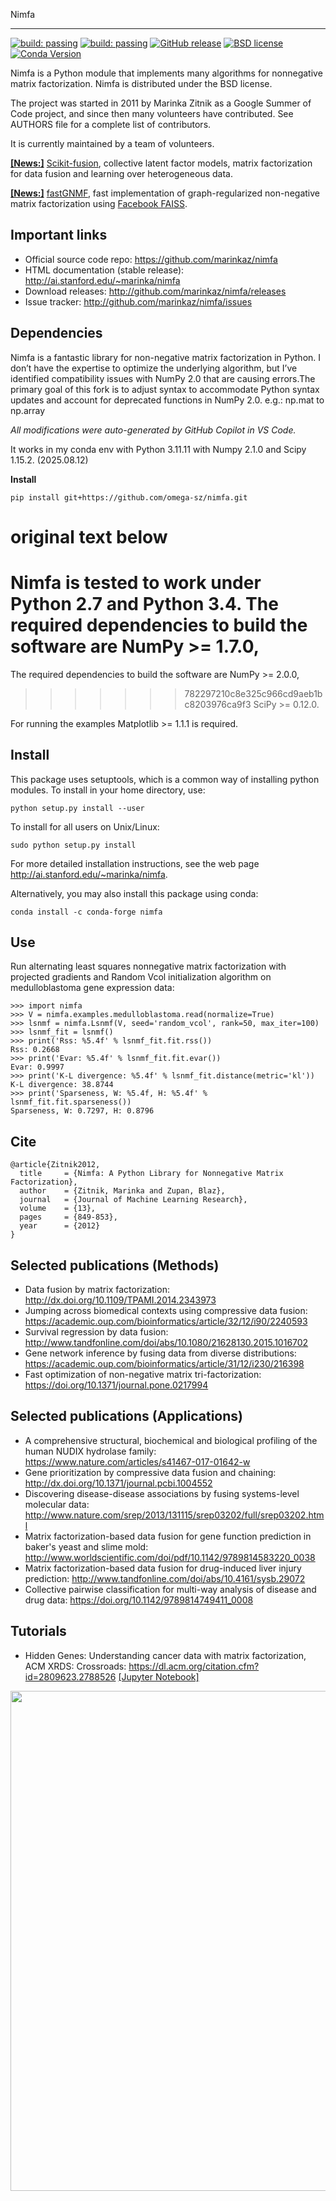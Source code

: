 Nimfa


-----

[![build: passing](https://img.shields.io/travis/marinkaz/nimfa.svg)](https://travis-ci.org/marinkaz/nimfa)
[![build: passing](https://coveralls.io/repos/marinkaz/nimfa/badge.svg)](https://coveralls.io/github/marinkaz/nimfa?branch=master)
[![GitHub release](https://img.shields.io/github/release/marinkaz/nimfa.svg)](https://GitHub.com/marinkaz/nimfa/releases/)
[![BSD license](https://img.shields.io/badge/License-BSD-blue.svg)](https://opensource.org/licenses/BSD-3-Clause)
[![Conda Version](https://img.shields.io/conda/v/conda-forge/nimfa.svg)](https://anaconda.org/conda-forge/nimfa)

Nimfa is a Python module that implements many algorithms for nonnegative matrix factorization. Nimfa is distributed under the BSD license.

The project was started in 2011 by Marinka Zitnik as a Google Summer of Code project, and since
then many volunteers have contributed. See AUTHORS file for a complete list of contributors.

It is currently maintained by a team of volunteers.

[**[News:]**](https://github.com/marinkaz/scikit-fusion) [Scikit-fusion](https://github.com/marinkaz/scikit-fusion), collective latent factor models, matrix factorization for data fusion and learning over heterogeneous data.

[**[News:]**](https://github.com/mims-harvard/fastGNMF) [fastGNMF](https://github.com/mims-harvard/fastGNMF), fast implementation of graph-regularized non-negative matrix factorization using [Facebook FAISS](https://github.com/facebookresearch/faiss).

Important links
---------------

- Official source code repo: https://github.com/marinkaz/nimfa
- HTML documentation (stable release): http://ai.stanford.edu/~marinka/nimfa
- Download releases: http://github.com/marinkaz/nimfa/releases
- Issue tracker: http://github.com/marinkaz/nimfa/issues

Dependencies
------------

Nimfa is a fantastic library for non-negative matrix factorization in Python. I don’t have the expertise to optimize the underlying algorithm, but I’ve identified compatibility issues with NumPy 2.0 that are causing errors.The primary goal of this fork is to adjust syntax to accommodate Python syntax updates and account for deprecated functions in NumPy 2.0.
e.g.: np.mat to np.array

*All modifications were auto-generated by GitHub Copilot in VS Code.*

It works in my conda env with Python 3.11.11 with Numpy 2.1.0 and Scipy 1.15.2. (2025.08.12)

**Install**
```
pip install git+https://github.com/omega-sz/nimfa.git
```
# original text below
Nimfa is tested to work under Python 2.7 and Python 3.4.
The required dependencies to build the software are NumPy >= 1.7.0,
=======
The required dependencies to build the software are NumPy >= 2.0.0,
>>>>>>> 782297210c8e325c966cd9aeb1bc8203976ca9f3
SciPy >= 0.12.0.

For running the examples Matplotlib >= 1.1.1 is required.

Install
-------

This package uses setuptools, which is a common way of installing
python modules. To install in your home directory, use:

    python setup.py install --user

To install for all users on Unix/Linux:
    
    sudo python setup.py install

For more detailed installation instructions,
see the web page http://ai.stanford.edu/~marinka/nimfa.

Alternatively, you may also install this package using conda:

    conda install -c conda-forge nimfa

Use
---

Run alternating least squares nonnegative matrix factorization with projected gradients and Random Vcol initialization algorithm on medulloblastoma gene expression data:

    >>> import nimfa
    >>> V = nimfa.examples.medulloblastoma.read(normalize=True)
    >>> lsnmf = nimfa.Lsnmf(V, seed='random_vcol', rank=50, max_iter=100)
    >>> lsnmf_fit = lsnmf()
    >>> print('Rss: %5.4f' % lsnmf_fit.fit.rss())
    Rss: 0.2668
    >>> print('Evar: %5.4f' % lsnmf_fit.fit.evar())
    Evar: 0.9997
    >>> print('K-L divergence: %5.4f' % lsnmf_fit.distance(metric='kl'))
    K-L divergence: 38.8744
    >>> print('Sparseness, W: %5.4f, H: %5.4f' % lsnmf_fit.fit.sparseness())
    Sparseness, W: 0.7297, H: 0.8796


Cite
----

    @article{Zitnik2012,
      title     = {Nimfa: A Python Library for Nonnegative Matrix Factorization},
      author    = {Zitnik, Marinka and Zupan, Blaz},
      journal   = {Journal of Machine Learning Research},
      volume    = {13},
      pages     = {849-853},
      year      = {2012}
    }

Selected publications (Methods)
------------------------------

- Data fusion by matrix factorization: http://dx.doi.org/10.1109/TPAMI.2014.2343973
- Jumping across biomedical contexts using compressive data fusion: https://academic.oup.com/bioinformatics/article/32/12/i90/2240593
- Survival regression by data fusion: http://www.tandfonline.com/doi/abs/10.1080/21628130.2015.1016702
- Gene network inference by fusing data from diverse distributions: https://academic.oup.com/bioinformatics/article/31/12/i230/216398
- Fast optimization of non-negative matrix tri-factorization: https://doi.org/10.1371/journal.pone.0217994

Selected publications (Applications)
------------------------------------

- A comprehensive structural, biochemical and biological profiling of the human NUDIX hydrolase family: https://www.nature.com/articles/s41467-017-01642-w
- Gene prioritization by compressive data fusion and chaining: http://dx.doi.org/10.1371/journal.pcbi.1004552
- Discovering disease-disease associations by fusing systems-level molecular data: http://www.nature.com/srep/2013/131115/srep03202/full/srep03202.html
- Matrix factorization-based data fusion for gene function prediction in baker's yeast and slime mold: http://www.worldscientific.com/doi/pdf/10.1142/9789814583220_0038
- Matrix factorization-based data fusion for drug-induced liver injury prediction: http://www.tandfonline.com/doi/abs/10.4161/sysb.29072
- Collective pairwise classification for multi-way analysis of disease and drug data: https://doi.org/10.1142/9789814749411_0008

Tutorials
---------

- Hidden Genes: Understanding cancer data with matrix factorization, ACM XRDS: Crossroads: https://dl.acm.org/citation.cfm?id=2809623.2788526 [[Jupyter Notebook]](https://nbviewer.jupyter.org/github/marinkaz/nimfa-ipynb/blob/master/ICGC%20and%20Nimfa.ipynb)

<p align="center">
<img src="https://github.com/marinkaz/nimfa/blob/master/tutorial-diseases.png" width="800" align="center">
</p>
